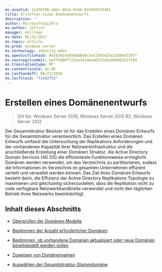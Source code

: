```yaml
---
ms.assetid: 2a25bf86-a8ec-4b1a-9cbb-924d5b574481
title: Erstellen eines Domänenentwurfs
description: ''
author: MicrosoftGuyJFlo
ms.author: joflore
manager: mtillman
ms.date: 05/31/2017
ms.topic: article
ms.prod: windows-server
ms.technology: identity-adds
ms.openlocfilehash: 0e263014d49d488e0c1e52395025e21b84d7107f
ms.sourcegitcommit: 6aff3d88ff22ea141a6ea6572a5ad8dd6321f199
ms.translationtype: MT
ms.contentlocale: de-DE
ms.lasthandoff: 09/27/2019
ms.locfileid: "71402752"
---
```

# <a name="creating-a-domain-design"></a>Erstellen eines Domänenentwurfs

>Gilt für: Windows Server 2016, Windows Server 2012 R2, Windows Server 2012

Der Gesamtstruktur Besitzer ist für das Erstellen eines Domänen Entwurfs für die Gesamtstruktur verantwortlich. Das Erstellen eines Domänen Entwurfs umfasst die Untersuchung der Replikations Anforderungen und der vorhandenen Kapazität ihrer Netzwerkinfrastruktur und die anschließende Erstellung einer Domänen Struktur, die Active Directory Domain Services (AD DS) die effizienteste Funktionsweise ermöglicht. Domänen werden verwendet, um das Verzeichnis zu partitionieren, sodass die Informationen im Verzeichnis im gesamten Unternehmen effizient verteilt und verwaltet werden können. Das Ziel ihres Domänen Entwurfs besteht darin, die Effizienz der Active Directory Replikations Topologie zu maximieren und gleichzeitig sicherzustellen, dass die Replikation nicht zu viele verfügbare Netzwerkbandbreite verwendet und nicht den täglichen Betrieb Ihres Netzwerks beeinträchtigt.  
  
## <a name="in-this-section"></a>Inhalt dieses Abschnitts  
  
-   [Überprüfen der Domänen Modelle](../../ad-ds/plan/Reviewing-the-Domain-Models.md)  
  
-   [Bestimmen der Anzahl erforderlicher Domänen](../../ad-ds/plan/Determining-the-Number-of-Domains-Required.md)  
  
-   [Bestimmen, ob vorhandene Domänen aktualisiert oder neue Domänen bereitgestellt werden sollen](../../ad-ds/plan/Determining-Whether-to-Upgrade-Existing-Domains-or-Deploy-New-Domains.md)  
  
-   [Zuweisen von Domänennamen](../../ad-ds/plan/Assigning-Domain-Names.md)  
  
-   [Auswählen der Gesamtstruktur-Stammdomäne](../../ad-ds/plan/Selecting-the-Forest-Root-Domain.md)  
  


